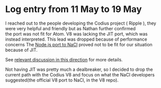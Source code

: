 # Log entry from 11 May to 19 May

I reached out to the people developing the Codius project ( Ripple ), they were very helpful and friendly but as Nathan further confirmed <br>
the port was not fit for Atom. V8 was lacking the JIT port, which was instead interpreted. This lead was dropped because of performance concerns 
The [Node.js port to NaCl](https://github.com/codius/codius-nacl-node) proved not to be fit for our situation because of JIT.

See [relevant discussion in this direction](https://groups.google.com/forum/#!topic/native-client-discuss/aribXPUx5B0) for more details.

Not having JIT was pretty much a dealbreaker, so I decided to drop the current path with the Codius V8 and focus on what the NaCl developers
suggested(the official V8 port to NaCl, in the V8 repo).

